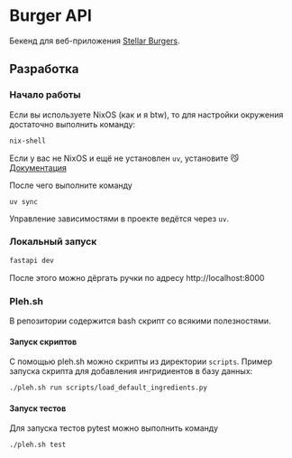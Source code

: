 # Burger API

Бекенд для веб-приложения [Stellar Burgers](https://github.com/matthewrv/react-burger).

## Разработка

### Начало работы

Если вы используете NixOS (как и я btw), то для настройки окружения достаточно выполнить команду:

```bash
nix-shell
```

Если у вас не NixOS и ещё не установлен `uv`, установите 😼 [Документация](https://docs.astral.sh/uv/#installation)

После чего выполните команду

```
uv sync
```

Управление зависимостями в проекте ведётся через `uv`.

### Локальный запуск

```bash
fastapi dev
```

После этого можно дёргать ручки по адресу http://localhost:8000

### Pleh.sh

В репозитории содержится bash скрипт со всякими полезностями.

#### Запуск скриптов

С помощью pleh.sh можно скрипты из директории `scripts`. Пример запуска
скрипта для добавления ингридиентов в базу данных:

```bash
./pleh.sh run scripts/load_default_ingredients.py
```

#### Запуск тестов

Для запуска тестов pytest можно выполнить команду

```bash
./pleh.sh test
```
